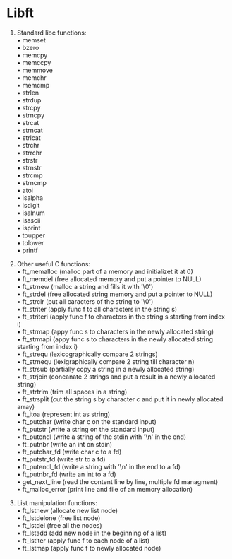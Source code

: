 # Libft

1. Standard libc functions:  <br />
  • memset<br />
  • bzero<br />
  • memcpy<br />
  • memccpy<br />
  • memmove<br />
  • memchr<br />
  • memcmp<br />
  • strlen<br />
  • strdup<br />
  • strcpy<br />
  • strncpy<br />
  • strcat<br />
  • strncat<br />
  • strlcat<br />
  • strchr<br />
  • strrchr<br />
  • strstr<br />
  • strnstr<br />
  • strcmp<br />
  • strncmp<br />
  • atoi<br />
  • isalpha<br />
  • isdigit<br />
  • isalnum<br />
  • isascii<br />
  • isprint<br />
  • toupper<br />
  • tolower<br />
  • printf<br />

2. Other useful C functions:<br />
  • ft_memalloc (malloc part of a memory and initializet it at 0)<br />
  • ft_memdel (free allocated memory and put a pointer to NULL)<br />
  • ft_strnew (malloc a string and fills it with '\0')<br />
  • ft_strdel (free allocated string memory and put a pointer to NULL)<br />
  • ft_strclr (put all caracters of the string to '\0')<br />
  • ft_striter (apply func f to all characters in the string s)<br />
  • ft_striteri (apply func f to characters in the string s starting from index i)<br />
  • ft_strmap (appy func s to characters in the newly allocated string)<br />
  • ft_strmapi (appy func s to characters in the newly allocated string starting from index i)<br />
  • ft_strequ (lexicographically compare 2 strings)<br />
  • ft_strnequ (lexigraphically compare 2 string till character n)<br />
  • ft_strsub (partially copy a string in a newly allocated string)<br />
  • ft_strjoin (concanate 2 strings and put a result in a newly allocated string)<br />
  • ft_strtrim (trim all spaces in a string)<br />
  • ft_strsplit (cut the string s by character c and put it in newly allocated array)<br />
  • ft_itoa (represent int as string)<br />
  • ft_putchar (write char c on the standard input)<br />
  • ft_putstr (write a string on the standard input)<br />
  • ft_putendl (write a string of the stdin with '\n' in the end)<br />
  • ft_putnbr (write an int on stdin)<br />
  • ft_putchar_fd (write char c to a fd)<br />
  • ft_putstr_fd (write str to a fd)<br />
  • ft_putendl_fd (write a string with '\n' in the end to a fd)<br />
  • ft_putnbr_fd (write an int to a fd)<br />
  • get_next_line (read the content line by line, multiple fd managment)<br />
  • ft_malloc_error (print line and file of an memory allocation)<br />
  
3. List manipulation functions:<br />
  • ft_lstnew (allocate new list node)<br />
  • ft_lstdelone (free list node)<br />
  • ft_lstdel (free all the nodes)<br />
  • ft_lstadd (add new node in the beginning of a list)<br />
  • ft_lstiter (apply func f to each node of a list)<br />
  • ft_lstmap (apply func f to newly allocated node)<br />
  
